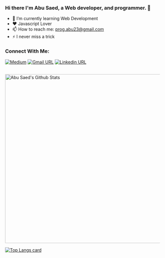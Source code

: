 ### Hi there I'm Abu Saed, a Web developer, and programmer. 👋


- 🌱 I’m currently learning Web Development
- ❤ Javascript Lover
- 📫 How to reach me: prog.abu23@gmail.com
- ⚡ I never miss a trick 


### Connect With Me:

[![Medium](https://img.shields.io/badge/social--badge?style=social&label=Medium&logo=medium)](https://medium.com/@prog_abu23)
[![Gmail URL](https://img.shields.io/badge/social--badge?style=social&label=email&logo=gmail)](mailto:prog.abu23@gmail.com)
[![Linkedin URL](https://img.shields.io/badge/social--badge?style=social&label=linkedin&logo=linkedin)](https://www.linkedin.com/in/progabu23/)

<br />

<img width="550px" alt="Abu Saed's Github Stats"  src="https://github-readme-stats.vercel.app/api?username=progabu23&show_icons=true"/>
</br>

[![Top Langs card](https://github-readme-stats.vercel.app/api/top-langs/?username=progabu23&card_width=550)](https://github.com/progabu23/progabu23)



